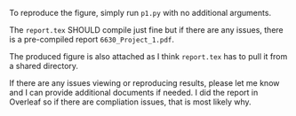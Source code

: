To reproduce the figure, simply run `p1.py` with no additional arguments.  

The `report.tex` SHOULD compile just fine but if there are any issues, there is
a pre-compiled report `6630_Project_1.pdf`.  

The produced figure is also attached as I think `report.tex` has to pull it from
a shared directory.  

If there are any issues viewing or reproducing results, please let me know and I
can provide additional documents if needed. I did the report in Overleaf so if there
are compliation issues, that is most likely why.
